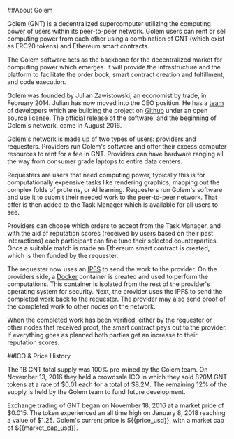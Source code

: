 ##About Golem

Golem (GNT) is a decentralized supercomputer utilizing the computing power of users within its peer-to-peer network. Golem users can rent or sell computing power from each other using a combination of GNT (which exist as ERC20 tokens) and Ethereum smart contracts.

The Golem software acts as the backbone for the decentralized market for computing power which emerges. It will provide the infrastructure and the platform to facilitate the order book, smart contract creation and fulfillment, and code execution.

Golem was founded by Julian Zawistowski, an economist by trade, in February 2014. Julian has now moved into the CEO position. He has a [team](https://golem.network/team/) of developers which are building the project on [Github](https://github.com/golemfactory/golem) under an open source license. The official release of the software, and the beginning of Golem's network, came in August 2016.

Golem's network is made up of two types of users: providers and requesters. Providers run Golem's software and offer their excess computer resources to rent for a fee in GNT. Providers can have hardware ranging all the way from consumer grade laptops to entire data centers.

Requesters are users that need computing power, typically this is for computationally expensive tasks like rendering graphics, mapping out the complex folds of proteins, or AI learning. Requesters run Golem's software and use it to submit their needed work to the peer-to-peer network. That offer is then added to the Task Manager which is available for all users to see.

Providers can choose which orders to accept from the Task Manager, and with the aid of reputation scores (received by users based on their past interactions) each participant can fine tune their selected counterparties. Once a suitable match is made an Ethereum smart contract is created, which is then funded by the requester.

The requester now uses an [IPFS](https://en.wikipedia.org/wiki/InterPlanetary_File_System) to send the work to the provider. On the providers side, a [Docker](https://en.wikipedia.org/wiki/Docker_(software)) container is created and used to perform the computations. This container is isolated from the rest of the provider's operating system for security. Next, the provider uses the IPFS to send the completed work back to the requester. The provider may also send proof of the completed work to other nodes on the network.

When the completed work has been verified, either by the requester or other nodes that received proof, the smart contract pays out to the provider. If everything goes as planned both parties get an increase to their reputation scores.

##ICO & Price History

The 1B GNT total supply was 100% pre-mined by the Golem team. On November 13, 2016 they held a crowdsale ICO in which they sold 820M GNT tokens at a rate of $0.01 each for a total of $8.2M. The remaining 12% of the supply is held by the Golem team to fund future development.

Exchange trading of GNT began on November 18, 2016 at a market price of $0.015. The token experienced an all time high on January 8, 2018 reaching a value of $1.25. Golem's current price is ${{price_usd}}, with a market cap of ${{market_cap_usd}}.
